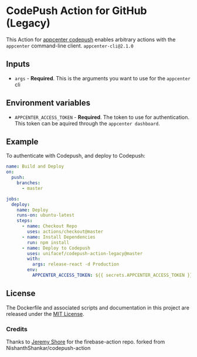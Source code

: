 # CodePush Action for GitHub (Legacy)

This Action for [appcenter codepush](https://github.com/microsoft/appcenter-cli) enables arbitrary actions with the `appcenter` command-line client.
`appcenter-cli@2.1.0`

## Inputs

* `args` - **Required**. This is the arguments you want to use for the `appcenter` cli


## Environment variables

* `APPCENTER_ACCESS_TOKEN` - **Required**. The token to use for authentication. This token can be aquired through the `appcenter dashboard`.

## Example

To authenticate with Codepush, and deploy to Codepush:

```yaml
name: Build and Deploy
on:
  push:
    branches:
      - master

jobs:
  deploy:
    name: Deploy
    runs-on: ubuntu-latest
    steps:
      - name: Checkout Repo
        uses: actions/checkout@master
      - name: Install Dependencies
        run: npm install
      - name: Deploy to Codepush
        uses: unifacef/codepush-action-legacy@master
        with:
          args: release-react -d Production
        env:
          APPCENTER_ACCESS_TOKEN: ${{ secrets.APPCENTER_ACCESS_TOKEN }}
```


## License

The Dockerfile and associated scripts and documentation in this project are released under the [MIT License](LICENSE).


### Credits
Thanks to [Jeremy Shore](https://github.com/w9jds) for the firebase-action repo.
forked from NishanthShankar/codepush-action
